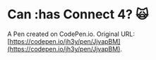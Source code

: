 # Can :has Connect 4? 🙀

A Pen created on CodePen.io. Original URL: [https://codepen.io/jh3y/pen/JjvapBM](https://codepen.io/jh3y/pen/JjvapBM).

